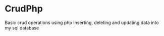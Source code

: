# CrudPhp
Basic crud operations using php
Inserting, deleting and updating data into my sql database
